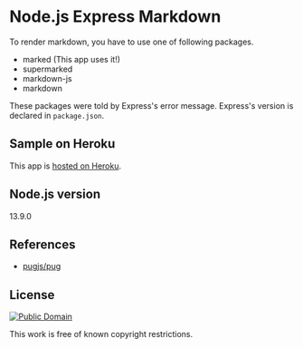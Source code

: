 # Node.js Express Markdown

To render markdown, you have to use one of following packages.

* marked (This app uses it!)
* supermarked
* markdown-js
* markdown

These packages were told by Express's error message. Express's version is declared in `package.json`.

## Sample on Heroku

This app is [hosted on Heroku](https://ka-nodejs-express-markdown.herokuapp.com).

## Node.js version

13.9.0

## References

* [pugjs/pug](https://github.com/pugjs/pug)

## License

[![Public Domain](http://i.creativecommons.org/p/mark/1.0/88x31.png)](http://creativecommons.org/publicdomain/mark/1.0/ "license")

This work is free of known copyright restrictions.
